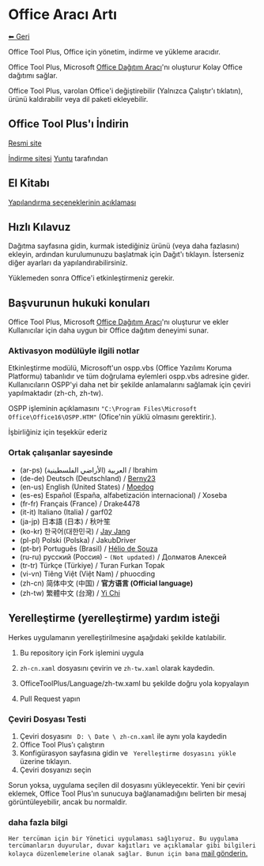 ﻿# Office Aracı Artı

[⬅ Geri](https://github.com/YerongAI/Office-Tool)

Office Tool Plus, Office için yönetim, indirme ve yükleme aracıdır.

Office Tool Plus, Microsoft [Office Dağıtım Aracı](https://docs.microsoft.com/en-us/DeployOffice/overview-of-the-office-2016-deployment-tool)'nı oluşturur Kolay Office dağıtımı sağlar.

Office Tool Plus, varolan Office'i değiştirebilir (Yalnızca Çalıştır'ı tıklatın), ürünü kaldırabilir veya dil paketi ekleyebilir.

## Office Tool Plus'ı İndirin

[Resmi site](https://otp.landian.vip/)

[İndirme sitesi](https://delivery.yuntu.dev/office-tool/) [Yuntu](https://www.yuntu.dev/) tarafından 

## El Kitabı

[Yapılandırma seçeneklerinin açıklaması](https://docs.microsoft.com/en-us/DeployOffice/configuration-options-for-the-office-2016-deployment-tool)

## Hızlı Kılavuz

Dağıtma sayfasına gidin, kurmak istediğiniz ürünü (veya daha fazlasını) ekleyin, ardından kurulumunuzu başlatmak için Dağıt'ı tıklayın. İsterseniz diğer ayarları da yapılandırabilirsiniz.

Yüklemeden sonra Office'i etkinleştirmeniz gerekir.

## Başvurunun hukuki konuları

Office Tool Plus, Microsoft [Office Dağıtım Aracı](https://docs.microsoft.com/en-us/DeployOffice/overview-of-the-office-2016-deployment-tool)'nı oluşturur ve ekler Kullanıcılar için daha uygun bir Office dağıtım deneyimi sunar.


### Aktivasyon modülüyle ilgili notlar

Etkinleştirme modülü, Microsoft'un ospp.vbs (Office Yazılımı Koruma Platformu) tabanlıdır ve tüm doğrulama eylemleri ospp.vbs adresine gider. Kullanıcıların OSPP'yi daha net bir şekilde anlamalarını sağlamak için çeviri yapılmaktadır (zh-ch, zh-tw).

OSPP işleminin açıklamasını ````"C:\Program Files\Microsoft Office\Office16\OSPP.HTM"```` (Ofice'nin yüklü olmasını gerektirir.).

İşbirliğiniz için teşekkür ederiz

### Ortak çalışanlar sayesinde 

- (ar-ps) العربية (الأراضي الفلسطينية) / Ibrahim
- (de-de) Deutsch (Deutschland) / [Berny23](https://steamcommunity.com/id/Berny23)
- (en-us) English (United States) / [Moedog](https://prprpr.love)
- (es-es) Español (España, alfabetización internacional) / Xoseba
- (fr-fr) Français (France) / Drake4478
- (it-it) Italiano (Italia) / garf02
- (ja-jp) 日本語 (日本) / 秋叶笙
- (ko-kr) 한국어(대한민국) / [Jay Jang](https://github.com/yaeyaya)
- (pl-pl) Polski (Polska) / JakubDriver
- (pt-br) Português (Brasil) / [Hélio de Souza](https://sway.office.com/RVue6qySNJ2DzYrs?ref=Link)
- (ru-ru) русский (Россия) - `(Not updated)` / Долматов Алексей
- (tr-tr) Türkçe (Türkiye) / Turan Furkan Topak
- (vi-vn) Tiêng Việt (Việt Nam) / phuocding
- (zh-cn) 简体中文 (中国) / **官方语言 (Official language)**
- (zh-tw) 繁體中文 (台灣) / [Yi Chi](https://github.com/chiyi4488)

## Yerelleştirme (yerelleştirme) yardım isteği

Herkes uygulamanın yerelleştirilmesine aşağıdaki şekilde katılabilir.

1. Bu repository için Fork işlemini uygula

2.  ````zh-cn.xaml```` dosyasını çevirin ve ````zh-tw.xaml```` olarak kaydedin.

3.  OfficeToolPlus/Language/zh-tw.xaml bu şekilde doğru yola kopyalayın

4. Pull Request yapın

### Çeviri Dosyası Testi

1. Çeviri dosyasını ```` D: \ Date \ zh-cn.xaml```` ile aynı yola kaydedin
2. Office Tool Plus'ı çalıştırın
3. Konfigürasyon sayfasına gidin ve ````  Yerelleştirme dosyasını yükle ````  üzerine tıklayın.
4. Çeviri dosyanızı seçin

Sorun yoksa, uygulama seçilen dil dosyasını yükleyecektir. Yeni bir çeviri eklemek, Office Tool Plus'ın sunucuya bağlanamadığını belirten bir mesaj görüntüleyebilir, ancak bu normaldir. 

### daha fazla bilgi

````Her tercüman için bir Yönetici uygulaması sağlıyoruz. Bu uygulama tercümanların duyurular, duvar kağıtları ve açıklamalar gibi bilgileri kolayca düzenlemelerine olanak sağlar. Bunun için bana````
[mail gönderin.](mailto:yerong@coolhub.top) 